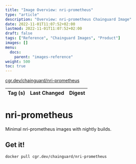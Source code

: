 ```yaml
---
title: "Image Overview: nri-prometheus"
type: "article"
description: "Overview: nri-prometheus Chainguard Image"
date: 2022-11-01T11:07:52+02:00
lastmod: 2022-11-01T11:07:52+02:00
draft: false
tags: ["Reference", "Chainguard Images", "Product"]
images: []
menu:
  docs:
    parent: "images-reference"
weight: 500
toc: true
---
```


[cgr.dev/chainguard/nri-prometheus](https://github.com/chainguard-images/images/tree/main/images/nri-prometheus)

| Tag (s) | Last Changed | Digest |
|---------|--------------|--------|

# nri-prometheus

Minimal nri-prometheus images with nightly builds.

## Get it!

```shell
docker pull cgr.dev/chainguard/nri-prometheus
```
